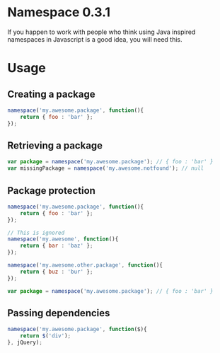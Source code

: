 Namespace 0.3.1
===============

If you happen to work with people who think using Java inspired namespaces in Javascript is a good idea, you will need this.


Usage
=====

## Creating a package

```js
namespace('my.awesome.package', function(){
    return { foo : 'bar' };
});
```

## Retrieving a package

```js
var package = namespace('my.awesome.package'); // { foo : 'bar' }
var missingPackage = namespace('my.awesome.notfound'); // null
```

## Package protection

```js
namespace('my.awesome.package', function(){
    return { foo : 'bar' };
});

// This is ignored
namespace('my.awesome', function(){
    return { bar : 'baz' };
});

namespace('my.awesome.other.package', function(){
    return { buz : 'bur' };
});

var package = namespace('my.awesome.package'); // { foo : 'bar' }
```

## Passing dependencies

```js
namespace('my.awesome.package', function($){
    return $('div');
}, jQuery);
```
